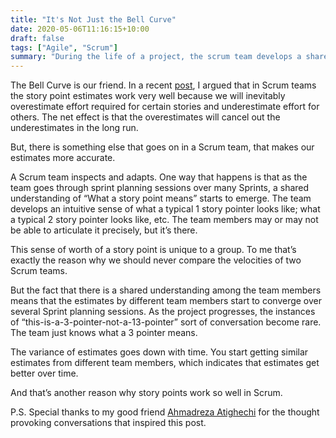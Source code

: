 ```yaml
---
title: "It's Not Just the Bell Curve"
date: 2020-05-06T11:16:15+10:00
draft: false
tags: ["Agile", "Scrum"]
summary: "During the life of a project, the scrum team develops a shared understanding of how much effort a story point actually represents.  This shared sense of worth of a story point makes estimates more accurate over time."
---
```

The Bell Curve is our friend.  In a recent <a target='_blank' href="/2020/03/28/story-points-a-mathematical-perspective/">post</a>, I argued that in Scrum teams the story point estimates work very well because we will inevitably overestimate effort required for certain stories and underestimate effort for others.  The net effect is that the overestimates will cancel out the underestimates in the long run.

But, there is something else that goes on in a Scrum team, that makes our estimates more accurate.

A Scrum team inspects and adapts.  One way that happens is that as the team goes through sprint planning sessions over many Sprints, a shared understanding of “What a story point means” starts to emerge.  The team develops an intuitive sense of what a typical 1 story pointer looks like; what a typical 2 story pointer looks like, etc.   The team members may or may not be able to articulate it precisely, but it’s there.

This sense of worth of a story point is unique to a group.  To me that’s exactly the reason why we should never compare the velocities of two Scrum teams.

But the fact that there is a shared understanding among the team members means that the estimates by different team members start to converge over several Sprint planning sessions.  As the project progresses, the instances of “this-is-a-3-pointer-not-a-13-pointer” sort of conversation become rare.  The team just knows what a 3 pointer means.

The variance of estimates goes down with time.  You start getting similar estimates from different team members, which indicates that estimates get better over time.

And that’s another reason why story points work so well in Scrum.

P.S.  Special thanks to my good friend <a target="_blank" href="http://ahmadreza.com/">Ahmadreza Atighechi</a> for the thought provoking conversations that inspired this post.

